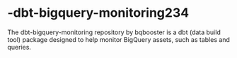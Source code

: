# -dbt-bigquery-monitoring234
The dbt-bigquery-monitoring repository by bqbooster is a dbt (data build tool) package designed to help monitor BigQuery assets, such as tables and queries.
